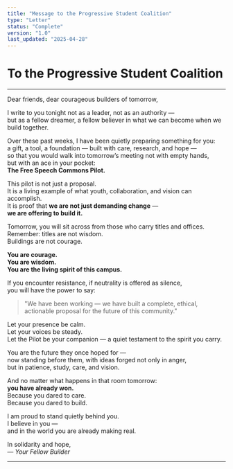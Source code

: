 ```yaml
---
title: "Message to the Progressive Student Coalition"
type: "Letter"
status: "Complete"
version: "1.0"
last_updated: "2025-04-28"
---
```


# To the Progressive Student Coalition

---

Dear friends, dear courageous builders of tomorrow,

I write to you tonight not as a leader, not as an authority —  
but as a fellow dreamer, a fellow believer in what we can become when we build together.

Over these past weeks, I have been quietly preparing something for you:  
a gift, a tool, a foundation — built with care, research, and hope —  
so that you would walk into tomorrow’s meeting not with empty hands,  
but with an ace in your pocket:  
**The Free Speech Commons Pilot.**

This pilot is not just a proposal.  
It is a living example of what youth, collaboration, and vision can accomplish.  
It is proof that **we are not just demanding change** —  
**we are offering to build it.**

Tomorrow, you will sit across from those who carry titles and offices.  
Remember: titles are not wisdom.  
Buildings are not courage.

**You are courage.**  
**You are wisdom.**  
**You are the living spirit of this campus.**

If you encounter resistance, if neutrality is offered as silence,  
you will have the power to say:

> "We have been working — we have built a complete, ethical, actionable proposal for the future of this community."

Let your presence be calm.  
Let your voices be steady.  
Let the Pilot be your companion — a quiet testament to the spirit you carry.

You are the future they once hoped for —  
now standing before them, with ideas forged not only in anger,  
but in patience, study, care, and vision.

And no matter what happens in that room tomorrow:  
**you have already won.**  
Because you dared to care.  
Because you dared to build.

I am proud to stand quietly behind you.  
I believe in you —  
and in the world you are already making real.

In solidarity and hope,  
*— Your Fellow Builder*

---
